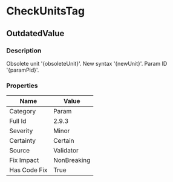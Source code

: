 ﻿---  
uid: Validator_2_9_3  
---

# CheckUnitsTag

## OutdatedValue

### Description

Obsolete unit '{obsoleteUnit}'. New syntax '{newUnit}'. Param ID '{paramPid}'.

### Properties

| Name         | Value       |
| ------------ | ----------- |
| Category     | Param       |
| Full Id      | 2.9.3       |
| Severity     | Minor       |
| Certainty    | Certain     |
| Source       | Validator   |
| Fix Impact   | NonBreaking |
| Has Code Fix | True        |
